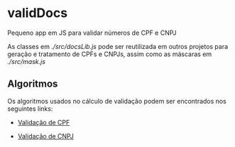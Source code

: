 # validDocs
Pequeno app em JS para validar números de CPF e CNPJ

As classes em *./src/docsLib.js* pode ser reutilizada em outros projetos para
geração e tratamento de CPFs e CNPJs, assim como as máscaras em *./src/mask.js*

## Algoritmos
Os algoritmos usados no cálculo de validação podem ser encontrados nos seguintes links:

* [Validação de CPF](https://www.macoratti.net/alg_cpf.htm)

* [Validação de CNPJ](https://www.macoratti.net/alg_cnpj.htm)
